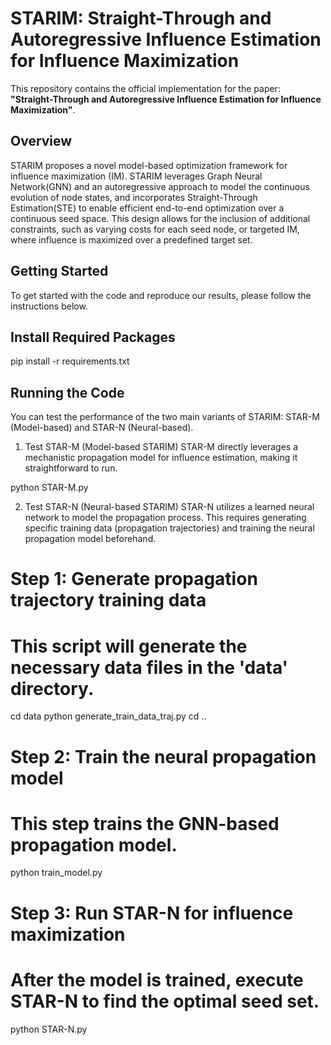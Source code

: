 # STARIM: Straight-Through and Autoregressive Influence Estimation for Influence Maximization

This repository contains the official implementation for the paper: **"Straight-Through and Autoregressive Influence Estimation for Influence Maximization"**.

## Overview

STARIM proposes a novel model-based optimization framework for influence maximization (IM). STARIM leverages Graph Neural Network(GNN) and an autoregressive approach to model the continuous evolution of node states, and incorporates Straight-Through Estimation(STE) to enable efficient end-to-end optimization over a continuous seed space. This design allows for the inclusion of additional constraints, such as varying costs for each seed node, or targeted IM, where influence is maximized over a predefined target set.

## Getting Started

To get started with the code and reproduce our results, please follow the instructions below.

## Install Required Packages
pip install -r requirements.txt

## Running the Code
You can test the performance of the two main variants of STARIM: STAR-M (Model-based) and STAR-N (Neural-based).

1. Test STAR-M (Model-based STARIM)
STAR-M directly leverages a mechanistic propagation model for influence estimation, making it straightforward to run.

python STAR-M.py

2. Test STAR-N (Neural-based STARIM)
STAR-N utilizes a learned neural network to model the propagation process. This requires generating specific training data (propagation trajectories) and training the neural propagation model beforehand.

# Step 1: Generate propagation trajectory training data
# This script will generate the necessary data files in the 'data' directory.

cd data
python generate_train_data_traj.py
cd ..

# Step 2: Train the neural propagation model
# This step trains the GNN-based propagation model.
python train_model.py

# Step 3: Run STAR-N for influence maximization
# After the model is trained, execute STAR-N to find the optimal seed set.
python STAR-N.py